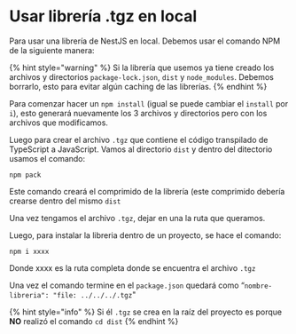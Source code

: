 # Usar librería .tgz en local

Para usar una librería de NestJS en local. Debemos usar el comando NPM de la siguiente manera:

{% hint style="warning" %}
Si la librería que usemos ya tiene creado los archivos y directorios `package-lock.json`, `dist` y `node_modules`. Debemos borrarlo, esto para evitar algún caching de las librerías.
{% endhint %}

Para comenzar hacer un `npm install` (igual se puede cambiar el `install` por `i`), esto generará nuevamente los 3 archivos y directorios pero con los archivos que modificamos.

Luego para crear el archivo `.tgz` que contiene el código transpilado de TypeScript a JavaScript. Vamos al directorio `dist` y dentro del ditectorio usamos el comando:

```
npm pack
```

Este comando creará el comprimido de la librería (este comprimido debería crearse dentro del mismo `dist`

Una vez tengamos el archivo `.tgz`, dejar en una la ruta que queramos.

Luego, para instalar la libreria dentro de un proyecto, se hace el comando:

```
npm i xxxx
```

Donde xxxx es la ruta completa donde se encuentra el archivo `.tgz`

Una vez el comando termine en el `package.json` quedará como “`nombre-libreria": "file: ../../../.tgz`"



{% hint style="info" %}
Si él `.tgz` se crea en la raíz del proyecto es porque **NO** realizó el comando `cd dist`
{% endhint %}
